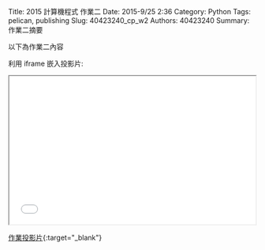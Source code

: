 Title: 2015 計算機程式 作業二
Date: 2015-9/25 2:36
Category: Python
Tags: pelican, publishing
Slug: 40423240_cp_w2
Authors: 40423240
Summary: 作業二摘要

以下為作業二內容

利用 iframe 嵌入投影片:

<iframe src="40423240_cp_w2_p.html" width="500" height="300"></iframe>

[作業投影片](40423240_cp_w2_p.html){:target="_blank"}